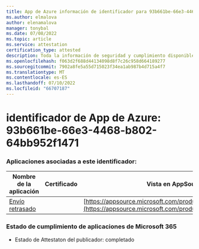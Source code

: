 ```yaml
---
title: App de Azure información de identificador para 93b661be-66e3-4468-b802-64bb952f1471
ms.author: elmalova
author: elenamalova
manager: tonybal
ms.date: 07/08/2022
ms.topic: article
ms.service: attestation
certification_type: attested
description: Toda la información de seguridad y cumplimiento disponible para 93b661be-66e3-4468-b802-64bb952f1471.
ms.openlocfilehash: f063d2f688d44134098d8f7c26c958d664189277
ms.sourcegitcommit: 7902a8fe5a55d715023f34ea1ab987b4d715a4f7
ms.translationtype: MT
ms.contentlocale: es-ES
ms.lasthandoff: 07/10/2022
ms.locfileid: "66707187"
---
```

# <a name="azure-app-id-93b661be-66e3-4468-b802-64bb952f1471"></a>identificador de App de Azure: 93b661be-66e3-4468-b802-64bb952f1471


### <a name="apps-associated-with-this-id"></a>Aplicaciones asociadas a este identificador:
| **Nombre de la aplicación** | **Certificado** | **Vista en AppSource** |
|--------------|---------------|-----------------------|
| [Envío retrasado](../forward/WA200004301.md) |  | [https://appsource.microsoft.com/product/office/WA200004301](https://appsource.microsoft.com/product/office/WA200004301) |

### <a name="microsoft-365-app-compliance-status"></a>Estado de cumplimiento de aplicaciones de Microsoft 365
- Estado de Attestaton del publicador: completado
